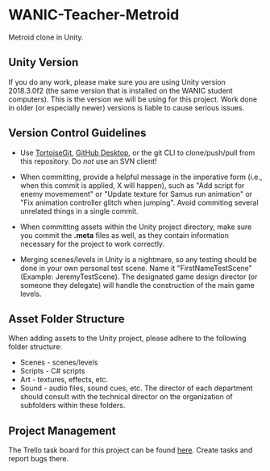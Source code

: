 # WANIC-Teacher-Metroid
Metroid clone in Unity.

## Unity Version
If you do any work, please make sure you are using Unity version 2018.3.0f2 (the same version that is installed on the WANIC student computers). This is the version we will be using for this project. Work done in older (or especially newer) versions is liable to cause serious issues.

## Version Control Guidelines
* Use [TortoiseGit](https://tortoisegit.org/), [GitHub Desktop](https://desktop.github.com/), or the git CLI to clone/push/pull from this repository. Do *not* use an SVN client!

* When committing, provide a helpful message in the imperative form (i.e., when this commit is applied, X will happen), such as "Add script for enemy movemement" or "Update texture for Samus run animation" or "Fix animation controller glitch when jumping". Avoid commiting several unrelated things in a single commit.

* When committing assets within the Unity project directory, make sure you commit the **.meta** files as well, as they contain information necessary for the project to work correctly.

* Merging scenes/levels in Unity is a nightmare, so any testing should be done in your own personal test scene. Name it "FirstNameTestScene" (Example: JeremyTestScene). The designated game design director (or someone they delegate) will handle the construction of the main game levels.

## Asset Folder Structure
When adding assets to the Unity project, please adhere to the following folder structure:
* Scenes - scenes/levels 
* Scripts - C# scripts
* Art - textures, effects, etc.
* Sound - audio files, sound cues, etc.
The director of each department should consult with the technical director on the organization of subfolders within these folders.

## Project Management
The Trello task board for this project can be found [here](https://trello.com/b/5O3iGqa9/metroid-game-tasks). Create tasks and report bugs there.
